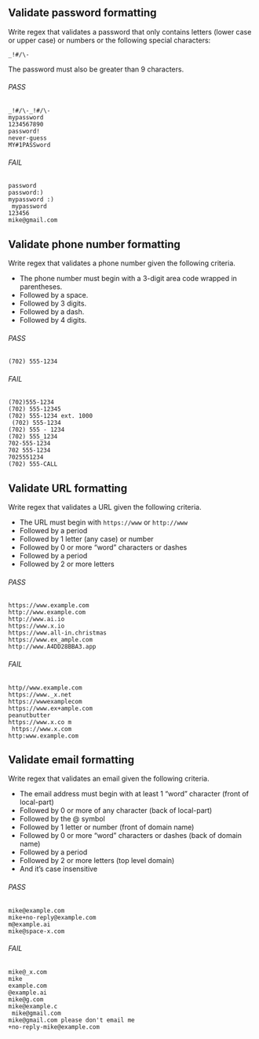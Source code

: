 ## Validate password formatting

Write regex that validates a password that only contains letters (lower case or upper case) or numbers or the following special characters:

```
_!#/\-
```

The password must also be greater than 9 characters.

###### PASS

```
_!#/\-_!#/\-
mypassword
1234567890
password!
never-guess
MY#1PASSword
```

###### FAIL

```
password
password:)
mypassword :)
 mypassword
123456
mike@gmail.com
```

## Validate phone number formatting

Write regex that validates a phone number given the following criteria.

-  The phone number must begin with a 3-digit area code wrapped in parentheses.
-  Followed by a space.
-  Followed by 3 digits.
-  Followed by a dash.
-  Followed by 4 digits.

###### PASS

```
(702) 555-1234
```

###### FAIL

```
(702)555-1234
(702) 555-12345
(702) 555-1234 ext. 1000
 (702) 555-1234
(702) 555 - 1234
(702) 555_1234
702-555-1234
702 555-1234
7025551234
(702) 555-CALL
```

## Validate URL formatting

Write regex that validates a URL given the following criteria.

-  The URL must begin with `https://www` or `http://www`
-  Followed by a period
-  Followed by 1 letter (any case) or number
-  Followed by 0 or more “word” characters or dashes
-  Followed by a period
-  Followed by 2 or more letters

###### PASS

```
https://www.example.com
http://www.example.com
http://www.ai.io
https://www.x.io
https://www.all-in.christmas
https://www.ex_ample.com
http://www.A4DD28BBA3.app
```

###### FAIL

```
http//www.example.com
https://www._x.net
https://wwwexamplecom
https://www.ex+ample.com
peanutbutter
https://www.x.co m
 https://www.x.com
http:www.example.com
```

## Validate email formatting

Write regex that validates an email given the following criteria.

-  The email address must begin with at least 1 “word” character (front of local-part)
-  Followed by 0 or more of any character (back of local-part)
-  Followed by the @ symbol
-  Followed by 1 letter or number (front of domain name)
-  Followed by 0 or more “word” characters or dashes (back of domain name)
-  Followed by a period
-  Followed by 2 or more letters (top level domain)
-  And it’s case insensitive

###### PASS

```
mike@example.com
mike+no-reply@example.com
m@example.ai
mike@space-x.com
```

###### FAIL

```
mike@_x.com
mike
example.com
@example.ai
mike@g.com
mike@example.c
 mike@gmail.com
mike@gmail.com please don't email me
+no-reply-mike@example.com
```
